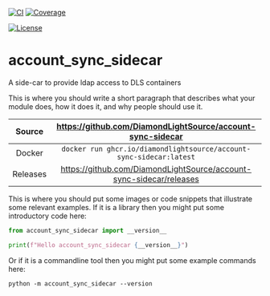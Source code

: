 [![CI](https://github.com/DiamondLightSource/account-sync-sidecar/actions/workflows/ci.yml/badge.svg)](https://github.com/DiamondLightSource/account-sync-sidecar/actions/workflows/ci.yml)
[![Coverage](https://codecov.io/gh/DiamondLightSource/account-sync-sidecar/branch/main/graph/badge.svg)](https://codecov.io/gh/DiamondLightSource/account-sync-sidecar)

[![License](https://img.shields.io/badge/License-Apache%202.0-blue.svg)](https://www.apache.org/licenses/LICENSE-2.0)

# account_sync_sidecar

A side-car to provide ldap access to DLS containers

This is where you should write a short paragraph that describes what your module does,
how it does it, and why people should use it.

Source          | <https://github.com/DiamondLightSource/account-sync-sidecar>
:---:           | :---:
Docker          | `docker run ghcr.io/diamondlightsource/account-sync-sidecar:latest`
Releases        | <https://github.com/DiamondLightSource/account-sync-sidecar/releases>

This is where you should put some images or code snippets that illustrate
some relevant examples. If it is a library then you might put some
introductory code here:

```python
from account_sync_sidecar import __version__

print(f"Hello account_sync_sidecar {__version__}")
```

Or if it is a commandline tool then you might put some example commands here:

```
python -m account_sync_sidecar --version
```
